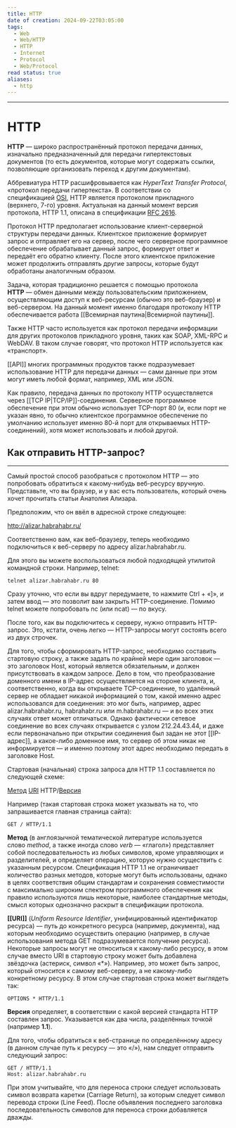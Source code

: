```yaml
---
title: HTTP
date of creation: 2024-09-22T03:05:00
tags:
  - Web
  - Web/HTTP
  - HTTP
  - Internet
  - Protocol
  - Web/Protocol
read status: true
aliases:
  - http
---
```

---
# HTTP

**HTTP** — широко распространённый протокол передачи данных, изначально предназначенный для передачи гипертекстовых документов (то есть документов, которые могут содержать ссылки, позволяющие организовать переход к другим документам).

Аббревиатура HTTP расшифровывается как _HyperText Transfer Protocol_, «протокол передачи гипертекста». В соответствии со спецификацией [OSI](http://en.wikipedia.org/wiki/OSI_model), HTTP является протоколом прикладного (верхнего, 7-го) уровня. Актуальная на данный момент версия протокола, HTTP 1.1, описана в спецификации [RFC 2616](http://tools.ietf.org/html/rfc2616).

Протокол HTTP предполагает использование клиент-серверной структуры передачи данных. Клиентское приложение формирует запрос и отправляет его на сервер, после чего серверное программное обеспечение обрабатывает данный запрос, формирует ответ и передаёт его обратно клиенту. После этого клиентское приложение может продолжить отправлять другие запросы, которые будут обработаны аналогичным образом.

Задача, которая традиционно решается с помощью протокола **HTTP** — обмен данными между пользовательским приложением, осуществляющим доступ к веб-ресурсам (обычно это веб-браузер) и веб-сервером. На данный момент именно благодаря протоколу HTTP обеспечивается работа [[Всемирная паутина|Всемирной паутины]].

Также HTTP часто используется как протокол передачи информации для других протоколов прикладного уровня, таких как SOAP, XML-RPC и WebDAV. В таком случае говорят, что протокол HTTP используется как «транспорт».

[[API]] многих программных продуктов также подразумевает использование HTTP для передачи данных — сами данные при этом могут иметь любой формат, например, XML или JSON.

Как правило, передача данных по протоколу HTTP осуществляется через [[TCP IP|TCP/IP]]-соединения. Серверное программное обеспечение при этом обычно использует TCP-порт 80 (и, если порт не указан явно, то обычно клиентское программное обеспечение по умолчанию использует именно 80-й порт для открываемых HTTP-соединений), хотя может использовать и любой другой.


## Как отправить HTTP-запрос?
---

Самый простой способ разобраться с протоколом HTTP — это попробовать обратиться к какому-нибудь веб-ресурсу вручную. Представьте, что вы браузер, и у вас есть пользователь, который очень хочет прочитать статьи Анатолия Ализара.

Предположим, что он ввёл в адресной строке следующее:

http://alizar.habrahabr.ru/

Соответственно вам, как веб-браузеру, теперь необходимо подключиться к веб-серверу по адресу alizar.habrahabr.ru.

Для этого вы можете воспользоваться любой подходящей утилитой командной строки. Например, telnet:

`telnet alizar.habrahabr.ru 80`

Сразу уточню, что если вы вдруг передумаете, то нажмите Ctrl + «]», и затем ввод — это позволит вам закрыть HTTP-соединение. Помимо telnet можете попробовать nc (или ncat) — по вкусу.

После того, как вы подключитесь к серверу, нужно отправить HTTP-запрос. Это, кстати, очень легко — HTTP-запросы могут состоять всего из двух строчек.

Для того, чтобы сформировать HTTP-запрос, необходимо составить стартовую строку, а также задать по крайней мере один заголовок — это заголовок Host, который является обязательным, и должен присутствовать в каждом запросе. Дело в том, что преобразование доменного имени в IP-адрес осуществляется на стороне клиента, и, соответственно, когда вы открываете TCP-соединение, то удалённый сервер не обладает никакой информацией о том, какой именно адрес использовался для соединения: это мог быть, например, адрес alizar.habrahabr.ru, habrahabr.ru или m.habrahabr.ru — и во всех этих случаях ответ может отличаться. Однако фактически сетевое соединение во всех случаях открывается с узлом 212.24.43.44, и даже если первоначально при открытии соединения был задан не этот [[IP-адрес]], а какое-либо доменное имя, то сервер об этом никак не информируется — и именно поэтому этот адрес необходимо передать в заголовке Host.

Стартовая (начальная) строка запроса для HTTP 1.1 составляется по следующей схеме:

[Метод](https://habr.com/ru/articles/215117/#method) [URI](https://habr.com/ru/articles/215117/#uri) HTTP/[Версия](https://habr.com/ru/articles/215117/#requestversion)

Например (такая стартовая строка может указывать на то, что запрашивается главная страница сайта):

`GET / HTTP/1.1`

**Метод** (в англоязычной тематической литературе используется слово _method_, а также иногда слово _verb_ — «глагол») представляет собой последовательность из любых символов, кроме управляющих и разделителей, и определяет операцию, которую нужно осуществить с указанным ресурсом. Спецификация HTTP 1.1 не ограничивает количество разных методов, которые могут быть использованы, однако в целях соответствия общим стандартам и сохранения совместимости с максимально широким спектром программного обеспечения как правило используются лишь некоторые, наиболее стандартные методы, смысл которых однозначно раскрыт в спецификации протокола.

**[[URI]]** (_Uniform Resource Identifier_, унифицированный идентификатор ресурса) — путь до конкретного ресурса (например, документа), над которым необходимо осуществить операцию (например, в случае использования метода GET подразумевается получение ресурса). Некоторые запросы могут не относиться к какому-либо ресурсу, в этом случае вместо URI в стартовую строку может быть добавлена звёздочка (астериск, символ «*»). Например, это может быть запрос, который относится к самому веб-серверу, а не какому-либо конкретному ресурсу. В этом случае стартовая строка может выглядеть так:

`OPTIONS * HTTP/1.1`

**Версия** определяет, в соответствии с какой версией стандарта HTTP составлен запрос. Указывается как два числа, разделённых точкой (например **1.1**).

Для того, чтобы обратиться к веб-странице по определённому адресу (в данном случае путь к ресурсу — это «/»), нам следует отправить следующий запрос:

`GET / HTTP/1.1`  
`Host: alizar.habrahabr.ru`

При этом учитывайте, что для переноса строки следует использовать символ возврата каретки (Carriage Return), за которым следует символ перевода строки (Line Feed). После объявления последнего заголовка последовательность символов для переноса строки добавляется дважды.